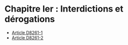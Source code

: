 # Chapitre Ier : Interdictions et dérogations

* [Article D8261-1](./LEGIARTI000018520534.md)
* [Article D8261-2](./LEGIARTI000018520532.md)
